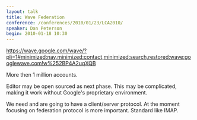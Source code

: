 ```yaml
---
layout: talk
title: Wave Federation
conference: /conferences/2010/01/23/LCA2010/
speaker: Dan Peterson
begin: 2010-01-18 10:30
---
```

<https://wave.google.com/wave/?pli=1#minimized:nav,minimized:contact,minimized:search,restored:wave:googlewave.com!w%252BP4A2uqXQB>

More then 1 million accounts.

Editor may be open sourced as next phase. This may be complicated, making it
work without Google's proprietary environment.

We need and are going to have a client/server protocol. At the moment focusing
on federation protocol is more important. Standard like IMAP.

